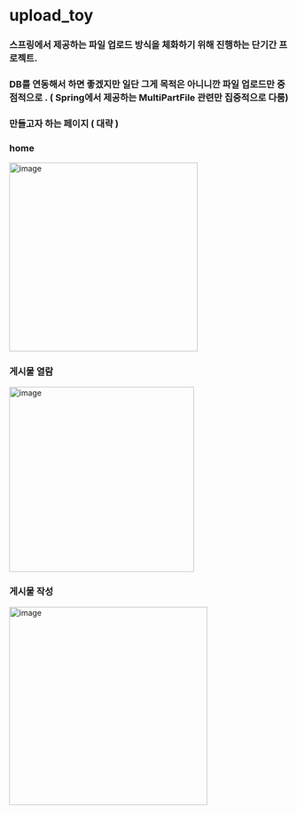 # upload_toy

### 스프링에서 제공하는 파일 업로드 방식을 체화하기 위해 진행하는 단기간 프로젝트.

### DB를 연동해서 하면 좋겠지만 일단 그게 목적은 아니니깐 파일 업로드만 중점적으로 . ( Spring에서 제공하는 MultiPartFile 관련만 집중적으로 다룸)

### 만들고자 하는 페이지 ( 대략 )

### home
<img width="340" alt="image" src="https://github.com/cpu500m/upload_toy/assets/80875680/5ecd1aa4-584e-4c16-a0eb-4ccd807a9648">


### 게시물 열람

<img width="333" alt="image" src="https://github.com/cpu500m/upload_toy/assets/80875680/85048ef1-39e2-4015-a83c-c8728b57868c">


### 게시물 작성

<img width="357" alt="image" src="https://github.com/cpu500m/upload_toy/assets/80875680/a983a425-d8e6-48ce-9764-816546cd3cd8">
